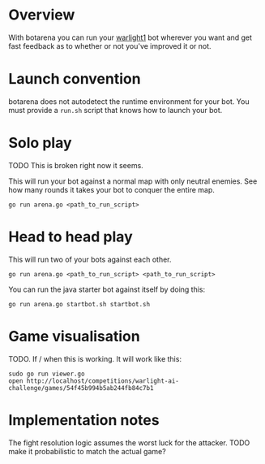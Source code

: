 # Overview

With botarena you can run your [warlight1](http://theaigames.com/competitions/warlight-ai-challenge) bot wherever you want and get fast feedback as to whether or not you've improved it or not.

# Launch convention

botarena does not autodetect the runtime environment for your bot. You must provide a `run.sh` script that knows how to launch your bot.

# Solo play

TODO This is broken right now it seems.

This will run your bot against a normal map with only neutral enemies. See how many rounds it takes your bot to conquer the entire map.

    go run arena.go <path_to_run_script>

# Head to head play

This will run two of your bots against each other.

    go run arena.go <path_to_run_script> <path_to_run_script>

You can run the java starter bot against itself by doing this:

    go run arena.go startbot.sh startbot.sh

# Game visualisation

TODO. If / when this is working. It will work like this:

    sudo go run viewer.go
    open http://localhost/competitions/warlight-ai-challenge/games/54f45b994b5ab244fb84c7b1

# Implementation notes

The fight resolution logic assumes the worst luck for the attacker. TODO make it probabilistic to match the actual game?